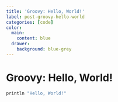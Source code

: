 ```yaml
---
title: 'Groovy: Hello, World!'
label: post-groovy-hello-world
categories: [code]
color:
  main:
    content: blue
  drawer:
    background: blue-grey
---
```


Groovy: Hello, World!
=====================

```groovy
println "Hello, World!"
```
